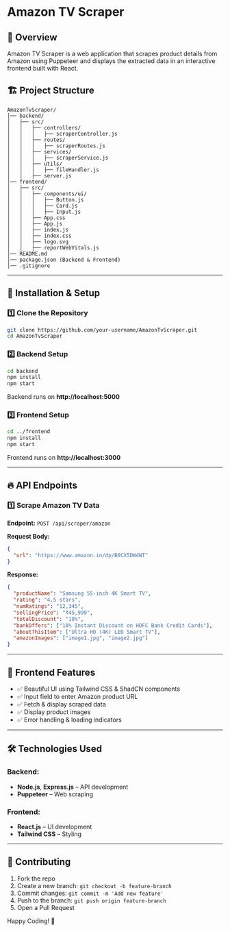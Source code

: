 # Amazon TV Scraper

## 📌 Overview
Amazon TV Scraper is a web application that scrapes product details from Amazon using Puppeteer and displays the extracted data in an interactive frontend built with React.

## 🏗 Project Structure
```
AmazonTvScraper/
│── backend/
│   ├── src/
│   │   ├── controllers/
│   │   │   ├── scraperController.js
│   │   ├── routes/
│   │   │   ├── scraperRoutes.js
│   │   ├── services/
│   │   │   ├── scraperService.js
│   │   ├── utils/
│   │   │   ├── fileHandler.js
│   │   ├── server.js
│── frontend/
│   ├── src/
│   │   ├── components/ui/
│   │   │   ├── Button.js
│   │   │   ├── Card.js
│   │   │   ├── Input.js
│   │   ├── App.css
│   │   ├── App.js
│   │   ├── index.js
│   │   ├── index.css
│   │   ├── logo.svg
│   │   ├── reportWebVitals.js
│── README.md
│── package.json (Backend & Frontend)
│── .gitignore
```

---

## 🚀 Installation & Setup

### 1️⃣ Clone the Repository
```sh
git clone https://github.com/your-username/AmazonTvScraper.git
cd AmazonTvScraper
```

### 2️⃣ Backend Setup
```sh
cd backend
npm install
npm start
```
Backend runs on **http://localhost:5000**

### 3️⃣ Frontend Setup
```sh
cd ../frontend
npm install
npm start
```
Frontend runs on **http://localhost:3000**

---

## 🔥 API Endpoints
### 1️⃣ Scrape Amazon TV Data
**Endpoint:** `POST /api/scraper/amazon`

**Request Body:**
```json
{
  "url": "https://www.amazon.in/dp/B0CX5DW4WT"
}
```

**Response:**
```json
{
  "productName": "Samsung 55-inch 4K Smart TV",
  "rating": "4.5 stars",
  "numRatings": "12,345",
  "sellingPrice": "₹45,999",
  "totalDiscount": "10%",
  "bankOffers": ["10% Instant Discount on HDFC Bank Credit Cards"],
  "aboutThisItem": ["Ultra HD (4K) LED Smart TV"],
  "amazonImages": ["image1.jpg", "image2.jpg"]
}
```

---

## 🎨 Frontend Features
- ✅ Beautiful UI using Tailwind CSS & ShadCN components
- ✅ Input field to enter Amazon product URL
- ✅ Fetch & display scraped data
- ✅ Display product images
- ✅ Error handling & loading indicators

---

## 🛠 Technologies Used
### Backend:
- **Node.js**, **Express.js** – API development
- **Puppeteer** – Web scraping

### Frontend:
- **React.js** – UI development
- **Tailwind CSS** – Styling

---

## 🤝 Contributing
1. Fork the repo
2. Create a new branch: `git checkout -b feature-branch`
3. Commit changes: `git commit -m 'Add new feature'`
4. Push to the branch: `git push origin feature-branch`
5. Open a Pull Request



Happy Coding! 🚀

